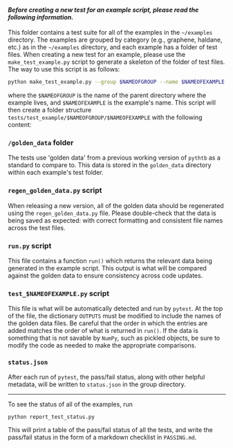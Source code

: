 #### _Before creating a new test for an example script, please read the following information._

This folder contains a test suite for all of the examples in the `~/examples` directory. The examples are grouped by category (e.g., graphene, haldane, etc.) as in the `~/examples` directory, and each example has a folder of test files. When creating a new test for an example, please use the `make_test_example.py` script to generate a skeleton of the folder of test files. The way to use this script is as follows:
```bash
python make_test_example.py --group $NAMEOFGROUP --name $NAMEOFEXAMPLE
```
where the `$NAMEOFGROUP` is the name of the parent directory where the example lives, and `$NAMEOFEXAMPLE` is the example's name. This script will then create a folder structure `tests/test_example/$NAMEOFGROUP/$NAMEOFEXAMPLE` with the following content:

### `/golden_data` folder
The tests use 'golden data' from a previous working version of `pythtb` as a standard to compare to. This data is stored in the `golden_data` directory within each example's test folder. 

### `regen_golden_data.py` script
When releasing a new version, all of the golden data should be regenerated using the `regen_golden_data.py` file. Please double-check that the data is being saved as expected: with correct formatting and consistent file names across the test files.

### `run.py` script
This file contains a function `run()` which returns the relevant data being generated in the example script. This output is what will be compared against the golden data to ensure consistency across code updates.

### `test_$NAMEOFEXAMPLE.py` script
This file is what will be automatically detected and run by `pytest`. At the top of the file, the dictionary `OUTPUTS` must be modified to include the names of the golden data files. Be careful that the order in which the entries are added matches the order of what is returned in `run()`. If the data is something that is not savable by `NumPy`, such as pickled objects, be sure to modify the code as needed to make the appropriate comparisons. 

### `status.json`
After each run of `pytest`, the pass/fail status, along with other helpful metadata, will be written to `status.json` in the group directory. 

-----
To see the status of all of the examples, run
```bash
python report_test_status.py
```
This will print a table of the pass/fail status of all the tests, and write the pass/fail status in the form of a markdown checklist in `PASSING.md`.
